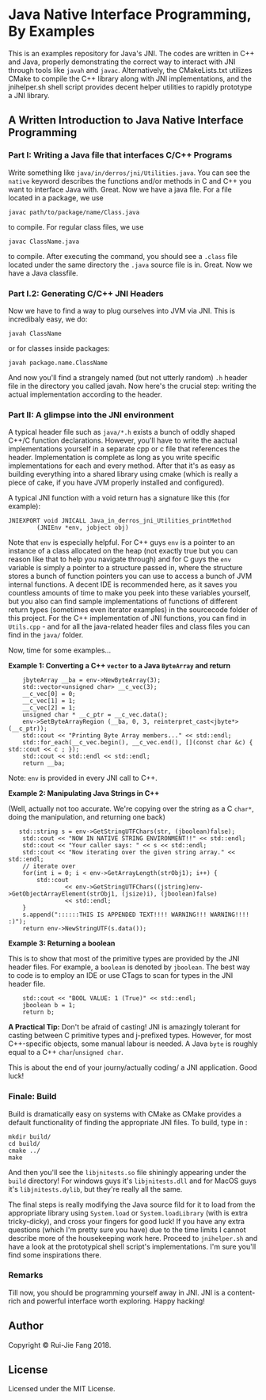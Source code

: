 # Java Native Interface Programming, By Examples

This is an examples repository for Java's JNI. The codes are written in C++ and Java, properly demonstrating the correct way to interact with JNI through tools like `javah` and `javac`. Alternatively, the CMakeLists.txt utilizes CMake to compile the C++ library along with JNI implementations, and the jnihelper.sh shell script provides decent helper utilities to rapidly prototype a JNI library.

## A Written Introduction to Java Native Interface Programming

### Part I: Writing a Java file that interfaces C/C++ Programs

Write something like `java/in/derros/jni/Utilities.java`. You can see the `native` keyword describes the functions and/or methods in C and C++ you want to interface Java with. Great. Now we have a java file. For a file located in a package, we use 
```
javac path/to/package/name/Class.java
```
to compile. For regular class files, we use
```
javac ClassName.java
```
to compile. After executing the command, you should see a `.class` file located under the same directory the `.java` source file is in. Great. Now we have a Java classfile.

### Part I.2: Generating C/C++ JNI Headers

Now we have to find a way to plug ourselves into JVM via JNI. This is incredibaly easy, we do:
```
javah ClassName
```
or for classes inside packages:
```
javah package.name.ClassName
```
And now you'll find a strangely named (but not utterly random) `.h` header file in the directory you called javah. Now here's the crucial step: writing the actual implementation according to the header.

### Part II: A glimpse into the JNI environment

A typical header file such as `java/*.h` exists a bunch of oddly shaped C++/C function declarations. However, you'll have to write the aactual implementations yourself in a separate cpp or c file that references the header. Implementation is complete as long as you write specific implementations for each and every method. After that it's as easy as building everything into a shared library using cmake (which is really a piece of cake, if you have JVM properly installed and configured).

A typical JNI function with a void return has a signature like this (for example):

```
JNIEXPORT void JNICALL Java_in_derros_jni_Utilities_printMethod
        (JNIEnv *env, jobject obj)
```
Note that `env` is especially helpful. For C++ guys `env` is a pointer to an instance of a class allocated on the heap (not exactly true but you can reason like that to help you navigate through) and for C guys the `env` variable is simply a pointer to a structure passed in, where the structure stores a bunch of function pointers you can use to access a bunch of JVM internal functions. A decent IDE is recommended here, as it saves you countless amounts of time to make you peek into these variables yourself, but you also can find sample implementations of functions of different return types (sometimes even iterator examples) in the sourcecode folder of this project. For the C++ implementation of JNI functions, you can find in `Utils.cpp` - and for all the java-related header files and class files you can find in the `java/` folder.

Now, time for some examples...

**Example 1: Converting a C++ `vector` to a Java `ByteArray` and return**
```
    jbyteArray __ba = env->NewByteArray(3);
    std::vector<unsigned char> __c_vec(3);
    __c_vec[0] = 0;
    __c_vec[1] = 1;
    __c_vec[2] = 1;
    unsigned char * __c_ptr = __c_vec.data();
    env->SetByteArrayRegion (__ba, 0, 3, reinterpret_cast<jbyte*>(__c_ptr));
    std::cout << "Printing Byte Array members..." << std::endl;
    std::for_each(__c_vec.begin(), __c_vec.end(), [](const char &c) { std::cout << c ; });
    std::cout << std::endl << std::endl;
    return __ba;
```
Note: `env` is provided in every JNI call to C++.

**Example 2: Manipulating Java Strings in C++**

(Well, actually not too accurate. We're copying over the string
as a C `char*`, doing the manipulation, and returning one back)

```
   std::string s = env->GetStringUTFChars(str, (jboolean)false);
    std::cout << "NOW IN NATIVE STRING ENVIRONMENT!!" << std::endl;
    std::cout << "Your caller says: " << s << std::endl;
    std::cout << "Now iterating over the given string array." << std::endl;
    // iterate over
    for(int i = 0; i < env->GetArrayLength(strObj1); i++) {
        std::cout
                << env->GetStringUTFChars((jstring)env->GetObjectArrayElement(strObj1, (jsize)i), (jboolean)false)
                << std::endl;
    }
    s.append("::::::THIS IS APPENDED TEXT!!!! WARNING!!! WARNING!!!! :)");
    return env->NewStringUTF(s.data());
```

**Example 3: Returning a boolean**

This is to show that most of the primitive types are provided by the JNI header files.
For example, a `boolean` is denoted by `jboolean`.
The best way to code is to employ an IDE or use CTags to scan for types in the JNI header file.
```
    std::cout << "BOOL VALUE: 1 (True)" << std::endl;
    jboolean b = 1;
    return b;
```

**A Practical Tip:** Don't be afraid of casting! JNI is amazingly tolerant for casting between C primitive types
and j-prefixed types. However, for most C++-specific objects, some manual labour is needed. A Java `byte` is roughly
equal to a C++ `char`/`unsigned char`.

This is about the end of your journy/actually coding/ a JNI application. Good luck!

### Finale: Build

Build is dramatically easy on systems with CMake as CMake provides a default functionality of finding the appropriate JNI files. To build, type in :
```
mkdir build/
cd build/
cmake ../
make
```
And then you'll see the `libjnitests.so` file shiningly appearing under the `build` directory! For windows guys it's `libjnitests.dll` and for MacOS guys it's `libjnitests.dylib`, but they're really all the same.

The final steps is really modifying the Java source fild for it to load from the appropriate library using `System.load` or `System.loadLibrary` (with is extra tricky-dicky), and cross your fingers for good luck! If you have any extra questions (which I'm pretty sure you have) due to the time limits I cannot describe more of the housekeeping work here. Proceed to `jnihelper.sh` and have a look at the prototypical shell script's implementations. I'm sure you'll find some inspirations there.

### Remarks

Till now, you should be programming yourself away in JNI. JNI is a content-rich and powerful interface worth exploring. Happy hacking!

## Author

Copyright &copy; Rui-Jie Fang 2018.

## License

Licensed under the MIT License.
